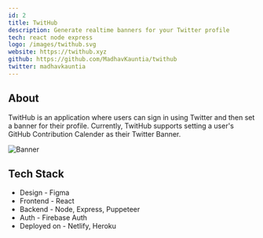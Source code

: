 ```yaml
---
id: 2
title: TwitHub
description: Generate realtime banners for your Twitter profile
tech: react node express
logo: /images/twithub.svg
website: https://twithub.xyz
github: https://github.com/MadhavKauntia/twithub
twitter: madhavkauntia
---
```


## About

TwitHub is an application where users can sign in using Twitter and then set a banner for their profile.
Currently, TwitHub supports setting a user's GitHub Contribution Calender as their Twitter Banner.

![Banner](/images/twithub-banner.png)

## Tech Stack

- Design - Figma
- Frontend - React
- Backend - Node, Express, Puppeteer
- Auth - Firebase Auth
- Deployed on - Netlify, Heroku
